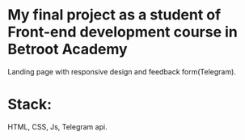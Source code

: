 # My final project as a student of Front-end development course in Betroot Academy

Landing page with responsive design and feedback form(Telegram).

# Stack:
HTML, CSS, Js, Telegram api.
